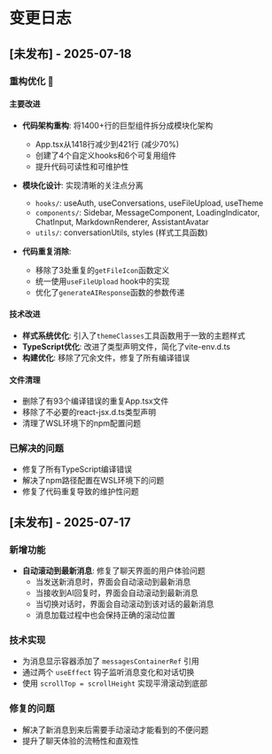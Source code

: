# 变更日志

## [未发布] - 2025-07-18

### 重构优化 🎯

#### 主要改进

- **代码架构重构**: 将1400+行的巨型组件拆分成模块化架构
  - App.tsx从1418行减少到421行 (减少70%)
  - 创建了4个自定义hooks和6个可复用组件
  - 提升代码可读性和可维护性

- **模块化设计**: 实现清晰的关注点分离
  - `hooks/`: useAuth, useConversations, useFileUpload, useTheme
  - `components/`: Sidebar, MessageComponent, LoadingIndicator, ChatInput, MarkdownRenderer, AssistantAvatar
  - `utils/`: conversationUtils, styles (样式工具函数)

- **代码重复消除**:
  - 移除了3处重复的`getFileIcon`函数定义
  - 统一使用`useFileUpload` hook中的实现
  - 优化了`generateAIResponse`函数的参数传递

#### 技术改进

- **样式系统优化**: 引入了`themeClasses`工具函数用于一致的主题样式
- **TypeScript优化**: 改进了类型声明文件，简化了vite-env.d.ts
- **构建优化**: 移除了冗余文件，修复了所有编译错误

#### 文件清理

- 删除了有93个编译错误的重复App.tsx文件
- 移除了不必要的react-jsx.d.ts类型声明
- 清理了WSL环境下的npm配置问题

### 已解决的问题

- 修复了所有TypeScript编译错误
- 解决了npm路径配置在WSL环境下的问题
- 修复了代码重复导致的维护性问题

## [未发布] - 2025-07-17

### 新增功能

- **自动滚动到最新消息**: 修复了聊天界面的用户体验问题
  - 当发送新消息时，界面会自动滚动到最新消息
  - 当接收到AI回复时，界面会自动滚动到最新消息  
  - 当切换对话时，界面会自动滚动到该对话的最新消息
  - 消息加载过程中也会保持正确的滚动位置

### 技术实现

- 为消息显示容器添加了 `messagesContainerRef` 引用
- 通过两个 `useEffect` 钩子监听消息变化和对话切换
- 使用 `scrollTop = scrollHeight` 实现平滑滚动到底部

### 修复的问题

- 解决了新消息到来后需要手动滚动才能看到的不便问题
- 提升了聊天体验的流畅性和直观性
